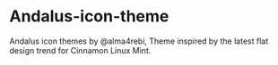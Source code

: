 # Andalus-icon-theme
Andalus icon themes by @alma4rebi, Theme inspired by the latest flat design trend for Cinnamon Linux Mint.
